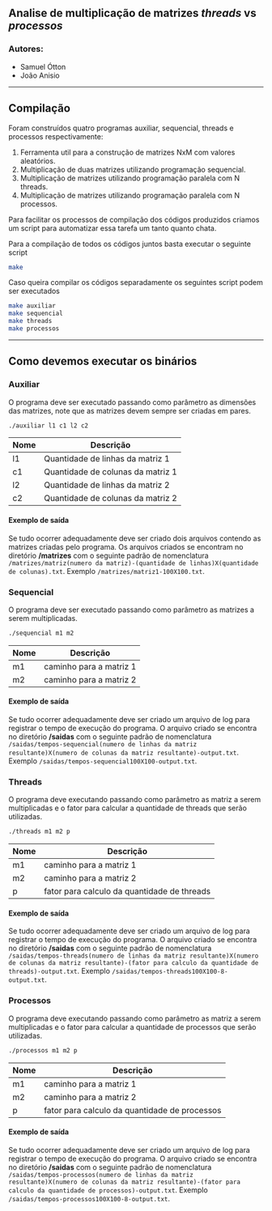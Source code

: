 
## Analise de multiplicação de matrizes ***threads*** vs ***processos***
### Autores:
- Samuel Ótton
- João Anisio
---
## Compilação
Foram construídos quatro programas auxiliar, sequencial, threads e processos respectivamente:
 1. Ferramenta util para a construção de matrizes NxM com valores aleatórios.
 2. Multiplicação de duas matrizes utilizando programação sequencial.
 3. Multiplicação de matrizes utilizando programação paralela com N threads.
 4. Multiplicação de matrizes utilizando programação paralela com N processos.

 Para facilitar os processos de compilação dos códigos produzidos criamos um script para automatizar essa tarefa um tanto quanto chata.

 Para a compilação de todos os códigos juntos basta executar o seguinte script
 ```bash
make
 ```

Caso queira compilar os códigos separadamente os seguintes script podem ser executados
```bash
make auxiliar
make sequencial
make threads
make processos
```
---
## Como devemos executar os binários
### Auxiliar
O programa deve ser executado passando como parâmetro as dimensões das matrizes, note que as matrizes devem sempre ser criadas em pares.
```bash
./auxiliar l1 c1 l2 c2
```
| Nome | Descrição |
| ---- | --------- |
| l1 | Quantidade de linhas da matriz 1 |
| c1 | Quantidade de colunas da matriz 1 |
| l2 | Quantidade de linhas da matriz 2 |
| c2 | Quantidade de colunas da matriz 2 |

#### Exemplo de saída
Se tudo ocorrer adequadamente deve ser criado dois arquivos contendo as matrizes criadas pelo programa. Os arquivos criados se encontram no diretório **/matrizes** com o seguinte padrão de nomenclatura `/matrizes/matriz(numero da matriz)-(quantidade de linhas)X(quantidade de colunas).txt`. Exemplo `/matrizes/matriz1-100X100.txt`.

### Sequencial
O programa deve ser executado passando como parâmetro as matrizes a serem multiplicadas.
```bash
./sequencial m1 m2
```
| Nome | Descrição |
| ---- | --------- |
| m1 | caminho para a matriz 1 |
| m2 | caminho para a matriz 2 |

#### Exemplo de saída
Se tudo ocorrer adequadamente deve ser criado um arquivo de log para registrar o tempo de execução do programa. O arquivo criado se encontra no diretório **/saidas** com o seguinte padrão de nomenclatura `/saidas/tempos-sequencial(numero de linhas da matriz resultante)X(numero de colunas da matriz resultante)-output.txt`. Exemplo `/saidas/tempos-sequencial100X100-output.txt`.

### Threads
O programa deve executando passando como parâmetro as matriz a serem multiplicadas e o fator para calcular a quantidade de threads que serão utilizadas.
```bash
./threads m1 m2 p
```
| Nome | Descrição |
| ---- | --------- |
| m1 | caminho para a matriz 1 |
| m2 | caminho para a matriz 2 |
| p | fator para calculo da quantidade de threads |

#### Exemplo de saída
Se tudo ocorrer adequadamente deve ser criado um arquivo de log para registrar o tempo de execução do programa. O arquivo criado se encontra no diretório **/saidas** com o seguinte padrão de nomenclatura `/saidas/tempos-threads(numero de linhas da matriz resultante)X(numero de colunas da matriz resultante)-(fator para calculo da quantidade de threads)-output.txt`. Exemplo `/saidas/tempos-threads100X100-8-output.txt`.

### Processos
O programa deve executando passando como parâmetro as matriz a serem multiplicadas e o fator para calcular a quantidade de processos que serão utilizadas.
```bash
./processos m1 m2 p
```
| Nome | Descrição |
| ---- | --------- |
| m1 | caminho para a matriz 1 |
| m2 | caminho para a matriz 2 |
| p | fator para calculo da quantidade de processos |

#### Exemplo de saída
Se tudo ocorrer adequadamente deve ser criado um arquivo de log para registrar o tempo de execução do programa. O arquivo criado se encontra no diretório **/saidas** com o seguinte padrão de nomenclatura `/saidas/tempos-processos(numero de linhas da matriz resultante)X(numero de colunas da matriz resultante)-(fator para calculo da quantidade de processos)-output.txt`. Exemplo `/saidas/tempos-processos100X100-8-output.txt`.
